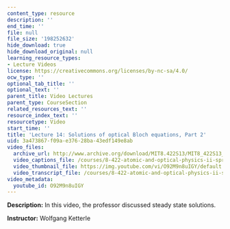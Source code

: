 ```yaml
---
content_type: resource
description: ''
end_time: ''
file: null
file_size: '198252632'
hide_download: true
hide_download_original: null
learning_resource_types:
- Lecture Videos
license: https://creativecommons.org/licenses/by-nc-sa/4.0/
ocw_type: ''
optional_tab_title: ''
optional_text: ''
parent_title: Video Lectures
parent_type: CourseSection
related_resources_text: ''
resource_index_text: ''
resourcetype: Video
start_time: ''
title: 'Lecture 14: Solutions of optical Bloch equations, Part 2'
uid: 3a473867-f09a-e376-28ba-43edf149e8ab
video_files:
  archive_url: http://www.archive.org/download/MIT8.422S13/MIT8_422S13_lec14-2_300k.mp4
  video_captions_file: /courses/8-422-atomic-and-optical-physics-ii-spring-2013/8d69c1bca6275581bf1b95fa1d218b0f_O92M9n8uIGY.vtt
  video_thumbnail_file: https://img.youtube.com/vi/O92M9n8uIGY/default.jpg
  video_transcript_file: /courses/8-422-atomic-and-optical-physics-ii-spring-2013/a079657069a6f6902f20e219119c9fa4_O92M9n8uIGY.pdf
video_metadata:
  youtube_id: O92M9n8uIGY
---
```


**Description:** In this video, the professor discussed steady state solutions.

**Instructor:** Wolfgang Ketterle

